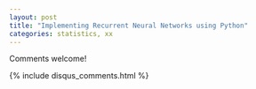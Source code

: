 ```yaml
---
layout: post
title: "Implementing Recurrent Neural Networks using Python"
categories: statistics, xx
---
```

 

Comments welcome!

{% include disqus_comments.html %}
